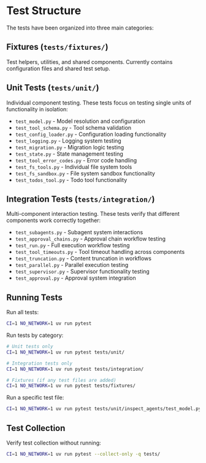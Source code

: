 # Test Structure

The tests have been organized into three main categories:

## Fixtures (`tests/fixtures/`)
Test helpers, utilities, and shared components. Currently contains configuration files and shared test setup.

## Unit Tests (`tests/unit/`)
Individual component testing. These tests focus on testing single units of functionality in isolation:

- `test_model.py` - Model resolution and configuration
- `test_tool_schema.py` - Tool schema validation
- `test_config_loader.py` - Configuration loading functionality
- `test_logging.py` - Logging system testing
- `test_migration.py` - Migration logic testing
- `test_state.py` - State management testing
- `test_tool_error_codes.py` - Error code handling
- `test_fs_tools.py` - Individual file system tools
- `test_fs_sandbox.py` - File system sandbox functionality
- `test_todos_tool.py` - Todo tool functionality

## Integration Tests (`tests/integration/`)
Multi-component interaction testing. These tests verify that different components work correctly together:

- `test_subagents.py` - Subagent system interactions
- `test_approval_chains.py` - Approval chain workflow testing
- `test_run.py` - Full execution workflow testing
- `test_tool_timeouts.py` - Tool timeout handling across components
- `test_truncation.py` - Content truncation in workflows
- `test_parallel.py` - Parallel execution testing
- `test_supervisor.py` - Supervisor functionality testing
- `test_approval.py` - Approval system integration

## Running Tests

Run all tests:
```bash
CI=1 NO_NETWORK=1 uv run pytest
```

Run tests by category:
```bash
# Unit tests only
CI=1 NO_NETWORK=1 uv run pytest tests/unit/

# Integration tests only
CI=1 NO_NETWORK=1 uv run pytest tests/integration/

# Fixtures (if any test files are added)
CI=1 NO_NETWORK=1 uv run pytest tests/fixtures/
```

Run a specific test file:
```bash
CI=1 NO_NETWORK=1 uv run pytest tests/unit/inspect_agents/test_model.py
```

## Test Collection

Verify test collection without running:
```bash
CI=1 NO_NETWORK=1 uv run pytest --collect-only -q tests/
```